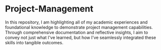 # Project-Management

In this repository, I am highlighting all of my academic experiences and foundational knowledge to demonstrate project management capabilities. Through comprehensive documentation and reflective insights, I aim to convey not just what I've learned, but how I've seamlessly integrated these skills into tangible outcomes.
